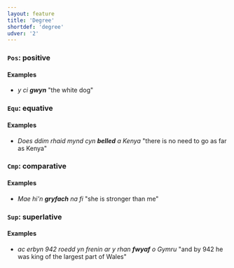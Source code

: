 ```yaml
---
layout: feature
title: 'Degree'
shortdef: 'degree'
udver: '2'
---
```




### <a name="Pos">`Pos`</a>: positive

#### Examples

* _y ci **gwyn**_ "the white dog"



### <a name="Equ">`Equ`</a>: equative

#### Examples

* _Does ddim rhaid mynd cyn **belled** a Kenya_ "there is no need to go as far as Kenya"


### <a name="Cmp">`Cmp`</a>: comparative

#### Examples
 * _Mae hi'n **gryfach** na fi_ "she is stronger than me"


### <a name="Sup">`Sup`</a>: superlative

#### Examples

* _ac erbyn 942 roedd yn frenin ar y rhan **fwyaf** o Gymru_ "and by 942 he was king of the largest part of Wales"
<!-- Interlanguage links updated Ne 5. května 2024, 18:19:53 CEST -->
